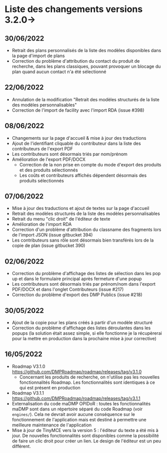 # Liste des changements versions 3.2.0->

## 30/06/2022
- Retrait des plans personnalisés de la liste des modèles disponibles dans la page d'import de plans
- Correction du problème d'attribution du contact du produit de recherche, dans les plans classiques, pouvant provoquer un blocage du plan quand aucun contact n'a été sélectionné


## 22/06/2022
- Annulation de la modification "Retrait des modèles structurés de la liste des modèles personnalisables"
- Correction de l'import de facility avec l'import RDA (issue #398)

## 08/06/2022
- Changements sur la page d'accueil & mise à jour des traductions
- Ajout de l'identifiant cliquable du contributeur dans la liste des contributeurs de l'export PDF
- Les contributeurs sont désormais triés par nom/prénom
- Amélioration de l'export PDF/DOCX
    - Correction de la non prise en compte du mode d'export des produits et des produits sélectionnés
    - Les coûts et contributeurs affichés dépendent désormais des produits sélectionnés

## 07/06/2022
- Mise à jour des traductions et ajout de textes sur la page d'accueil
- Retrait des modèles structurés de la liste des modèles personnalisables
- Retrait du menu "clic droit" de l'éditeur de texte
- Amélioration de l'import RDA
- Correction d'un problème d'attribution du classname des fragments lors de l'import JSON (issue gitbucket 394)
- Les contributeurs sans rôle sont désormais bien transférés lors de la copie de plan (issue gitbucket 390)

## 02/06/2022
- Correction du problème d'affichage des listes de sélection dans les pop up et dans le formulaire principal après fermeture d'une popup
- Les contributeurs sont désormais triés par prénom/nom dans l'export PDF/DOCX et dans l'onglet Contributeurs (issue #217)
- Correction du problème d'export des DMP Publics (issue #218)

## 30/05/2022
- Ajout de la copie pour les plans créés à partir d'un modèle structuré
- Correction du problème d'affichage des listes déroulantes dans les popups (la solution était assez simple, si elle fonctionne je la récupèrerai pour la mettre en production dans la prochaine mise à jour corrective)

## 16/05/2022
- Roadmap V3.1.0 https://github.com/DMPRoadmap/roadmap/releases/tag/v3.1.0
    - Concernant les produits de recherche, on n'utilise pas les nouvelles fonctionnalités Roadmap. Les fonctionnalités sont identiques à ce qui est présent en production
- Roadmap V3.1.1 https://github.com/DMPRoadmap/roadmap/releases/tag/v3.1.1
- Externalisation du code maDMP OPIDoR : toutes les fonctionnalités maDMP sont dans un répertoire séparé du code Roadmap (voir `engines/`). Cela ne devrait avoir aucune conséquence sur le fonctionnement de l'application mais est destiné à permettre une meilleure maintenance de l'application
- Mise à jour de TinyMCE vers la version 5 : l'éditeur du texte a été mis à jour. De nouvelles fonctionnalités sont disponibles comme la possibilité de faire un clic droit pour créer un lien. Le design de l'éditeur est un peu différent.